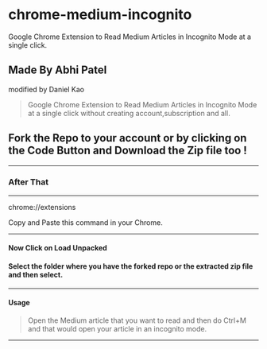 # chrome-medium-incognito
Google Chrome Extension to Read Medium Articles in Incognito Mode at a single click.

## Made By Abhi Patel

modified by Daniel Kao

> Google Chrome Extension to Read Medium Articles in Incognito Mode at a single click without creating account,subscription and all.

## Fork the Repo to your account or by clicking on the Code Button and Download the Zip file too !

---

### After That

---

chrome://extensions

Copy and Paste this command in your Chrome.

---

#### Now Click on Load Unpacked

#### Select the folder where you have the forked repo or the extracted zip file and then select.

---

#### Usage

> Open the Medium article that you want to read and then do Ctrl+M and that would open your article in an incognito mode.

---

### 